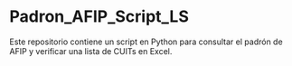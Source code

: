 # Padron_AFIP_Script_LS
Este repositorio contiene un script en Python para consultar el padrón de AFIP y verificar una lista de CUITs en Excel.
